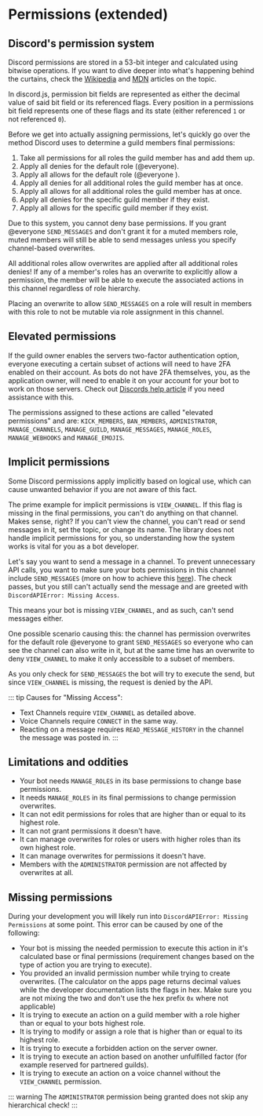 # Permissions (extended)

## Discord's permission system

Discord permissions are stored in a 53-bit integer and calculated using bitwise operations. If you want to dive deeper into what's happening behind the curtains, check the [Wikipedia](https://en.wikipedia.org/wiki/Bit_field) and [MDN](https://developer.mozilla.org/en-US/docs/Web/JavaScript/Reference/Operators/Bitwise_Operators) articles on the topic.

In discord.js, permission bit fields are represented as either the decimal value of said bit field or its referenced flags.
Every position in a permissions bit field represents one of these flags and its state (either referenced `1` or not referenced `0`).

Before we get into actually assigning permissions, let's quickly go over the method Discord uses to determine a guild members final permissions:

1. Take all permissions for all roles the guild member has and add them up.
2. Apply all denies for the default role (@everyone).
3. Apply all allows for the default role (@everyone ).
4. Apply all denies for all additional roles the guild member has at once.
5. Apply all allows for all additional roles the guild member has at once.
6. Apply all denies for the specific guild member if they exist.
7. Apply all allows for the specific guild member if they exist.

Due to this system, you cannot deny base permissions. If you grant @everyone `SEND_MESSAGES` and don't grant it for a muted members role, muted members will still be able to send messages unless you specify channel-based overwrites.

All additional roles allow overwrites are applied after all additional roles denies! If any of a member's roles has an overwrite to explicitly allow a permission, the member will be able to execute the associated actions in this channel regardless of role hierarchy. 

Placing an overwrite to allow `SEND_MESSAGES` on a role will result in members with this role to not be mutable via role assignment in this channel. 

## Elevated permissions

If the guild owner enables the servers two-factor authentication option, everyone executing a certain subset of actions will need to have 2FA enabled on their account. As bots do not have 2FA themselves, you, as the application owner, will need to enable it on your account for your bot to work on those servers.
Check out [Discords help article](https://support.discordapp.com/hc/en-us/articles/219576828-Setting-up-Two-Factor-Authentication) if you need assistance with this.

The permissions assigned to these actions are called "elevated permissions" and are: 
`KICK_MEMBERS`, `BAN_MEMBERS`, `ADMINISTRATOR`, `MANAGE_CHANNELS`, `MANAGE_GUILD`, `MANAGE_MESSAGES`, `MANAGE_ROLES`, `MANAGE_WEBHOOKS` and `MANAGE_EMOJIS`.

## Implicit permissions

Some Discord permissions apply implicitly based on logical use, which can cause unwanted behavior if you are not aware of this fact.

The prime example for implicit permissions is `VIEW_CHANNEL`. If this flag is missing in the final permissions, you can't do anything on that channel. Makes sense, right? If you can't view the channel, you can't read or send messages in it, set the topic, or change its name.
The library does not handle implicit permissions for you, so understanding how the system works is vital for you as a bot developer.

Let's say you want to send a message in a channel. To prevent unnecessary API calls, you want to make sure your bots permissions in this channel include `SEND_MESSAGES` (more on how to achieve this [here](/popular-topics/permissions.md#checking-for-permissions)). The check passes, but you still can't actually send the message and are greeted with `DiscordAPIError: Missing Access`.

This means your bot is missing `VIEW_CHANNEL`, and as such, can't send messages either.

One possible scenario causing this: the channel has permission overwrites for the default role @everyone to grant `SEND_MESSAGES` so everyone who can see the channel can also write in it, but at the same time has an overwrite to deny `VIEW_CHANNEL` to make it only accessible to a subset of members.

As you only check for `SEND_MESSAGES` the bot will try to execute the send, but since `VIEW_CHANNEL` is missing, the request is denied by the API.

::: tip
Causes for "Missing Access":
- Text Channels require `VIEW_CHANNEL` as detailed above.
- Voice Channels require `CONNECT` in the same way.
- Reacting on a message requires `READ_MESSAGE_HISTORY` in the channel the message was posted in.
:::

## Limitations and oddities

- Your bot needs `MANAGE_ROLES` in its base permissions to change base permissions.
- It needs `MANAGE_ROLES` in its final permissions to change permission overwrites.
- It can not edit permissions for roles that are higher than or equal to its highest role.
- It can not grant permissions it doesn't have.
- It can manage overwrites for roles or users with higher roles than its own highest role.
- It can manage overwrites for permissions it doesn't have.
- Members with the `ADMINISTRATOR` permission are not affected by overwrites at all.

## Missing permissions

During your development you will likely run into `DiscordAPIError: Missing Permissions` at some point. This error can be caused by one of the following:

- Your bot is missing the needed permission to execute this action in it's calculated base or final permissions (requirement changes based on the type of action you are trying to execute).
- You provided an invalid permission number while trying to create overwrites. (The calculator on the apps page returns decimal values while the developer documentation lists the flags in hex. Make sure you are not mixing the two and don't use the hex prefix `0x` where not applicable)
- It is trying to execute an action on a guild member with a role higher than or equal to your bots highest role.
- It is trying to modify or assign a role that is higher than or equal to its highest role.
- It is trying to execute a forbidden action on the server owner.
- It is trying to execute an action based on another unfulfilled factor (for example reserved for partnered guilds).
- It is trying to execute an action on a voice channel without the `VIEW_CHANNEL` permission.

::: warning
The `ADMINISTRATOR` permission being granted does not skip any hierarchical check!
:::
